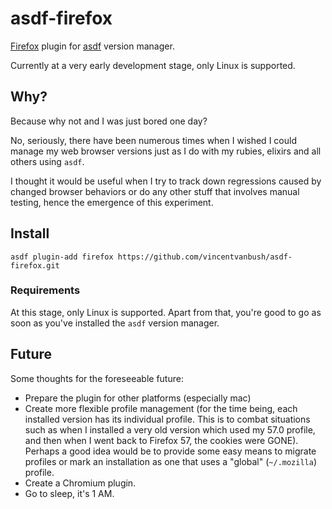 # asdf-firefox

[Firefox](https://www.mozilla.org/pl/firefox/) plugin for [asdf](https://github.com/asdf-vm/asdf) version manager.

Currently at a very early development stage, only Linux is supported.

## Why?

Because why not and I was just bored one day?

No, seriously, there have been numerous times when I wished I could manage my web browser versions just as I do with my rubies, elixirs and all others using `asdf`.

I thought it would be useful when I try to track down regressions caused by changed browser behaviors or do any other stuff that involves manual testing, hence the emergence of this experiment.

## Install

```
asdf plugin-add firefox https://github.com/vincentvanbush/asdf-firefox.git
```
### Requirements

At this stage, only Linux is supported. Apart from that, you're good to go as soon as you've installed the `asdf` version manager.

## Future

Some thoughts for the foreseeable future:

* Prepare the plugin for other platforms (especially mac)
* Create more flexible profile management (for the time being, each installed version has its individual profile. This is to combat situations such as when I installed a very old version which used my 57.0 profile, and then when I went back to Firefox 57, the cookies were GONE). Perhaps a good idea would be to provide some easy means to migrate profiles or mark an installation as one that uses a "global" (`~/.mozilla`) profile.
* Create a Chromium plugin.
* Go to sleep, it's 1 AM.
